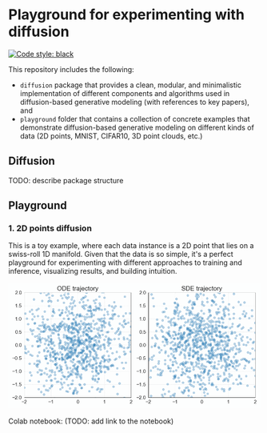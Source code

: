 # Playground for experimenting with diffusion

[![Code style: black](https://img.shields.io/badge/code%20style-black-000000.svg)](https://github.com/psf/black)

This repository includes the following:
- `diffusion` package that provides a clean, modular, and minimalistic implementation of different components and algorithms used in diffusion-based generative modeling (with references to key papers), and
- `playground` folder that contains a collection of concrete examples that demonstrate diffusion-based generative modeling on different kinds of data (2D points, MNIST, CIFAR10, 3D point clouds, etc.)


## Diffusion

TODO: describe package structure


## Playground

### 1. 2D points diffusion

This is a toy example, where each data instance is a 2D point that lies on a swiss-roll 1D manifold.
Given that the data is so simple, it's a perfect playground for experimenting with different approaches to training and inference, visualizing results, and building intuition.

<p align="center"><img src="./assets/points_2d-diffusion.gif" width="700px" /></p>

Colab notebook: (TODO: add link to the notebook)
